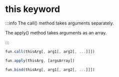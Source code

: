 # this keyword

:::info
The call() method takes arguments separately.

The apply() method takes arguments as an array.

:::

```js title="call & apply & bind"
fun.call(thisArg[, arg1[, arg2[, ...]]])

fun.apply(thisArg, [argsArray])

fun.bind(thisArg[, arg1[, arg2[, ...]]])
```
